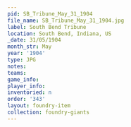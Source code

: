 ```yaml
---
pid: SB_Tribune_May_31_1904
file_name: SB_Tribune_May_31_1904.jpg
label: South Bend Tribune
location: South Bend, Indiana, US
_date: 31/05/1904
month_str: May
year: '1904'
type: JPG
notes: 
teams: 
game_info: 
player_info: 
inventoried: n
order: '343'
layout: foundry-item
collection: foundry-giants
---
```

